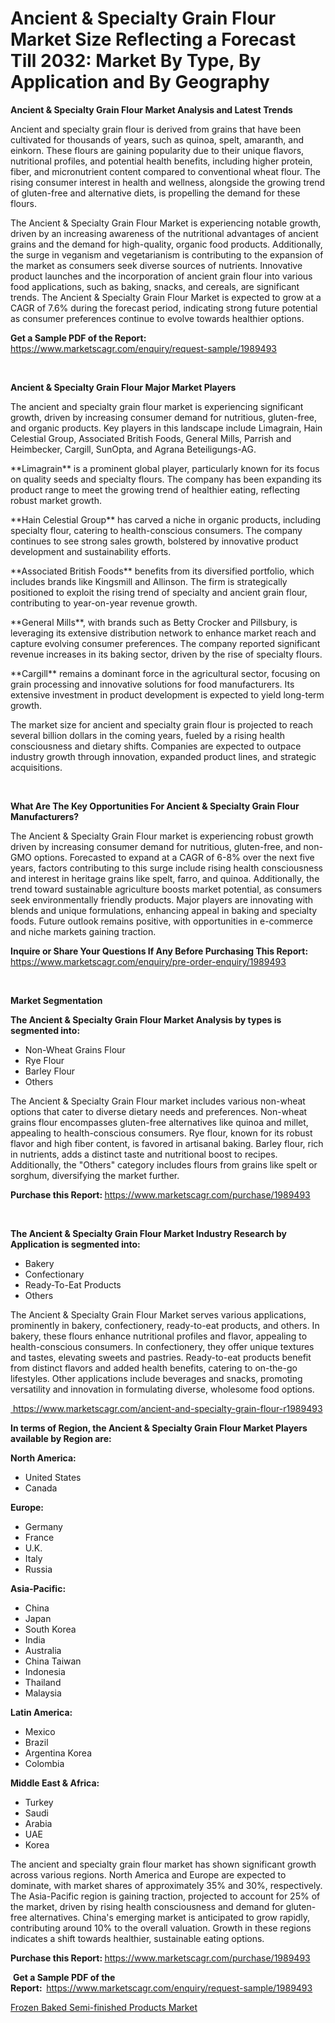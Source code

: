<p><h1>Ancient & Specialty Grain Flour Market Size Reflecting a Forecast Till 2032: Market By Type, By Application and By Geography</h1></p><p><strong>Ancient & Specialty Grain Flour Market Analysis and Latest Trends</strong></p>
<p><p>Ancient and specialty grain flour is derived from grains that have been cultivated for thousands of years, such as quinoa, spelt, amaranth, and einkorn. These flours are gaining popularity due to their unique flavors, nutritional profiles, and potential health benefits, including higher protein, fiber, and micronutrient content compared to conventional wheat flour. The rising consumer interest in health and wellness, alongside the growing trend of gluten-free and alternative diets, is propelling the demand for these flours.</p><p>The Ancient & Specialty Grain Flour Market is experiencing notable growth, driven by an increasing awareness of the nutritional advantages of ancient grains and the demand for high-quality, organic food products. Additionally, the surge in veganism and vegetarianism is contributing to the expansion of the market as consumers seek diverse sources of nutrients. Innovative product launches and the incorporation of ancient grain flour into various food applications, such as baking, snacks, and cereals, are significant trends. The Ancient & Specialty Grain Flour Market is expected to grow at a CAGR of 7.6% during the forecast period, indicating strong future potential as consumer preferences continue to evolve towards healthier options.</p></p>
<p><strong>Get a Sample PDF of the Report:&nbsp;</strong> <a href="https://www.marketscagr.com/enquiry/request-sample/1989493?utm_campaign=2292&utm_medium=2&utm_source=Github&utm_content=ia&utm_term=15022025&utm_id=ancient-specialty-grain-flour">https://www.marketscagr.com/enquiry/request-sample/1989493</a></p>
<p>&nbsp;</p>
<p><strong>Ancient & Specialty Grain Flour Major Market Players</strong></p>
<p><p>The ancient and specialty grain flour market is experiencing significant growth, driven by increasing consumer demand for nutritious, gluten-free, and organic products. Key players in this landscape include Limagrain, Hain Celestial Group, Associated British Foods, General Mills, Parrish and Heimbecker, Cargill, SunOpta, and Agrana Beteiligungs-AG.</p><p>**Limagrain** is a prominent global player, particularly known for its focus on quality seeds and specialty flours. The company has been expanding its product range to meet the growing trend of healthier eating, reflecting robust market growth. </p><p>**Hain Celestial Group** has carved a niche in organic products, including specialty flour, catering to health-conscious consumers. The company continues to see strong sales growth, bolstered by innovative product development and sustainability efforts.</p><p>**Associated British Foods** benefits from its diversified portfolio, which includes brands like Kingsmill and Allinson. The firm is strategically positioned to exploit the rising trend of specialty and ancient grain flour, contributing to year-on-year revenue growth.</p><p>**General Mills**, with brands such as Betty Crocker and Pillsbury, is leveraging its extensive distribution network to enhance market reach and capture evolving consumer preferences. The company reported significant revenue increases in its baking sector, driven by the rise of specialty flours.</p><p>**Cargill** remains a dominant force in the agricultural sector, focusing on grain processing and innovative solutions for food manufacturers. Its extensive investment in product development is expected to yield long-term growth.</p><p>The market size for ancient and specialty grain flour is projected to reach several billion dollars in the coming years, fueled by a rising health consciousness and dietary shifts. Companies are expected to outpace industry growth through innovation, expanded product lines, and strategic acquisitions.</p></p>
<p>&nbsp;</p>
<p><strong>What Are The Key Opportunities For Ancient & Specialty Grain Flour Manufacturers?</strong></p>
<p><p>The Ancient & Specialty Grain Flour market is experiencing robust growth driven by increasing consumer demand for nutritious, gluten-free, and non-GMO options. Forecasted to expand at a CAGR of 6-8% over the next five years, factors contributing to this surge include rising health consciousness and interest in heritage grains like spelt, farro, and quinoa. Additionally, the trend toward sustainable agriculture boosts market potential, as consumers seek environmentally friendly products. Major players are innovating with blends and unique formulations, enhancing appeal in baking and specialty foods. Future outlook remains positive, with opportunities in e-commerce and niche markets gaining traction.</p></p>
<p><strong>Inquire or Share Your Questions If Any Before Purchasing This Report:</strong> <a href="https://www.marketscagr.com/enquiry/pre-order-enquiry/1989493?utm_campaign=2292&utm_medium=2&utm_source=Github&utm_content=ia&utm_term=15022025&utm_id=ancient-specialty-grain-flour">https://www.marketscagr.com/enquiry/pre-order-enquiry/1989493</a></p>
<p>&nbsp;</p>
<p><strong>Market Segmentation</strong></p>
<p><strong>The Ancient & Specialty Grain Flour Market Analysis by types is segmented into:</strong></p>
<p><ul><li>Non-Wheat Grains Flour</li><li>Rye Flour</li><li>Barley Flour</li><li>Others</li></ul></p>
<p><p>The Ancient & Specialty Grain Flour market includes various non-wheat options that cater to diverse dietary needs and preferences. Non-wheat grains flour encompasses gluten-free alternatives like quinoa and millet, appealing to health-conscious consumers. Rye flour, known for its robust flavor and high fiber content, is favored in artisanal baking. Barley flour, rich in nutrients, adds a distinct taste and nutritional boost to recipes. Additionally, the "Others" category includes flours from grains like spelt or sorghum, diversifying the market further.</p></p>
<p><strong>Purchase this Report:&nbsp;</strong><a href="https://www.marketscagr.com/purchase/1989493?utm_campaign=2292&utm_medium=2&utm_source=Github&utm_content=ia&utm_term=15022025&utm_id=ancient-specialty-grain-flour">https://www.marketscagr.com/purchase/1989493</a></p>
<p>&nbsp;</p>
<p><strong>The Ancient & Specialty Grain Flour Market Industry Research by Application is segmented into:</strong></p>
<p><ul><li>Bakery</li><li>Confectionary</li><li>Ready-To-Eat Products</li><li>Others</li></ul></p>
<p><p>The Ancient & Specialty Grain Flour Market serves various applications, prominently in bakery, confectionery, ready-to-eat products, and others. In bakery, these flours enhance nutritional profiles and flavor, appealing to health-conscious consumers. In confectionery, they offer unique textures and tastes, elevating sweets and pastries. Ready-to-eat products benefit from distinct flavors and added health benefits, catering to on-the-go lifestyles. Other applications include beverages and snacks, promoting versatility and innovation in formulating diverse, wholesome food options.</p></p>
<p><a href="https://www.marketscagr.com/ancient-and-specialty-grain-flour-r1989493?utm_campaign=2292&utm_medium=2&utm_source=Github&utm_content=ia&utm_term=15022025&utm_id=ancient-specialty-grain-flour">&nbsp;https://www.marketscagr.com/ancient-and-specialty-grain-flour-r1989493</a></p>
<p><strong>In terms of Region, the Ancient & Specialty Grain Flour Market Players available by Region are:</strong></p>
<p>
    <p> <strong> North America: </strong>
        <ul>
            <li>United States</li>
            <li>Canada</li>
        </ul>
        </p> 
    <p> <strong> Europe: </strong>
        <ul>
            <li>Germany</li>
            <li>France</li>
            <li>U.K.</li>
            <li>Italy</li>
            <li>Russia</li>
        </ul>
        </p> 
    <p> <strong> Asia-Pacific: </strong>
        <ul>
            <li>China</li>
            <li>Japan</li>
            <li>South Korea</li>
            <li>India</li>
            <li>Australia</li>
            <li>China Taiwan</li>
            <li>Indonesia</li>
            <li>Thailand</li>
            <li>Malaysia</li>
        </ul>
        </p> 
    <p> <strong> Latin America: </strong>
        <ul>
            <li>Mexico</li>
            <li>Brazil</li>
            <li>Argentina Korea</li>
            <li>Colombia</li>
        </ul>
        </p> 
    <p> <strong> Middle East & Africa: </strong>
        <ul>
            <li>Turkey</li>
            <li>Saudi</li>
            <li>Arabia</li>
            <li>UAE</li>
            <li>Korea</li>
        </ul>
    </p>
    </p>
<p><p>The ancient and specialty grain flour market has shown significant growth across various regions. North America and Europe are expected to dominate, with market shares of approximately 35% and 30%, respectively. The Asia-Pacific region is gaining traction, projected to account for 25% of the market, driven by rising health consciousness and demand for gluten-free alternatives. China's emerging market is anticipated to grow rapidly, contributing around 10% to the overall valuation. Growth in these regions indicates a shift towards healthier, sustainable eating options.</p></p>
<p><strong>Purchase this Report: </strong><a href="https://www.marketscagr.com/purchase/1989493?utm_campaign=2292&utm_medium=2&utm_source=Github&utm_content=ia&utm_term=15022025&utm_id=ancient-specialty-grain-flour">https://www.marketscagr.com/purchase/1989493</a></p>
<p>&nbsp;<strong>Get a Sample PDF of the Report:&nbsp;&nbsp;</strong><a href="https://www.marketscagr.com/enquiry/request-sample/1989493?utm_campaign=2292&utm_medium=2&utm_source=Github&utm_content=ia&utm_term=15022025&utm_id=ancient-specialty-grain-flour">https://www.marketscagr.com/enquiry/request-sample/1989493</a></p>
<p><strong></strong></p>
<p><p><a href="https://github.com/alberthagorsuch/Market-Research-Report-List-1/blob/main/frozen-baked-semi-finished-products-market.md?utm_campaign=2292&utm_medium=2&utm_source=Github&utm_content=ia&utm_term=15022025&utm_id=ancient-specialty-grain-flour">Frozen Baked Semi-finished Products Market</a></p></p>